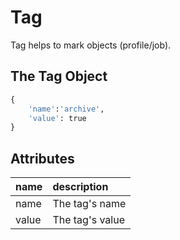 # Tag
Tag helps to mark objects (profile/job).
  
## The Tag Object

```python
{
    'name':'archive',
    'value': true
}
```

## Attributes

| name | description |
| :--- | :--- |
| name | The tag's name |
| value | The tag's value |
